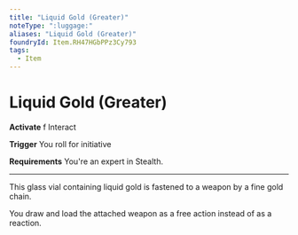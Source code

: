 ```yaml
---
title: "Liquid Gold (Greater)"
noteType: ":luggage:"
aliases: "Liquid Gold (Greater)"
foundryId: Item.RH47HGbPPz3Cy793
tags:
  - Item
---
```


# Liquid Gold (Greater)

**Activate** f Interact

**Trigger** You roll for initiative

**Requirements** You're an expert in Stealth.

* * *

This glass vial containing liquid gold is fastened to a weapon by a fine gold chain.

You draw and load the attached weapon as a free action instead of as a reaction.
